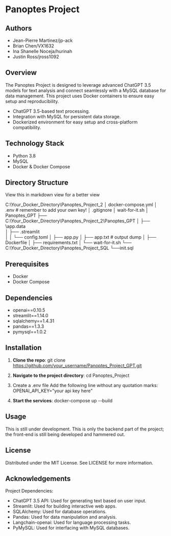 # Panoptes Project

## Authors

- Jean-Pierre Martinez/jp-ack
- Brian Chen/VX1632
- Ina Shanelle Noceja/hurinah
- Justin Ross/jross1092
## Overview
The Panoptes Project is designed to leverage advanced ChatGPT 3.5 models for text analysis and connect seamlessly with a MySQL database for data management. This project uses Docker containers to ensure easy setup and reproducibility.
- ChatGPT 3.5-based text processing.
- Integration with MySQL for persistent data storage.
- Dockerized environment for easy setup and cross-platform compatibility.

## Technology Stack

- Python 3.8
- MySQL
- Docker & Docker Compose

## Directory Structure

View this in markdown view for a better view

C:\Your_Docker_Directory\Panoptes_Project_2
│ docker-compose.yml
│ .env # remember to add your own key!
│ .gitignore
│ wait-for-it.sh
│ Panoptes_GPT
├── C:\Your_Docker_Directory\Panoptes_Project_2\Panoptes_GPT
│ ├── \app.data\
│ ├── \.streamlit\
│ │ └──  config.toml
│ ├── app.py
│ ├── app.txt  # output dump
│ ├── Dockerfile
│ ├── requirements.txt
│ └── wait-for-it.sh
└── C:\Your_Docker_Directory\Panoptes_Project_SQL
    └──init.sql
## Prerequisites

- Docker
- Docker Compose

## Dependencies

- openai==0.10.5
- streamlit==1.14.0
- sqlalchemy==1.4.31
- pandas==1.3.3
- pymysql==1.0.2


## Installation

1. **Clone the repo**:
git clone https://github.com/your_username/Panoptes_Project_GPT.git

2. **Navigate to the project directory**:
cd Panoptes_Project

3. Create a .env file
Add the following line without any quotation marks: 
OPENAI_API_KEY="your api key here"

5. **Start the services**:
docker-compose up --build


## Usage

This is still under development. This is only the backend part of the project; the front-end is still being developed and hammered out.

## License

Distributed under the MIT License. See LICENSE for more information.

## Acknowledgements

Project Dependencies:
- ChatGPT 3.5 API: Used for generating text based on user input.
- Streamlit: Used for building interactive web apps.
- SQLAlchemy: Used for database operations.
- Pandas: Used for data manipulation and analysis.
- Langchain-openai: Used for language processing tasks.
- PyMySQL: Used for interfacing with MySQL databases.
